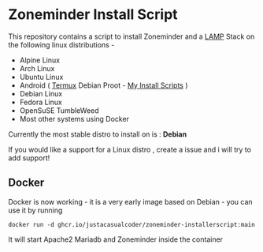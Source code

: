 # Zoneminder Install Script
This repository contains a script to install Zoneminder and a [LAMP](https://en.wikipedia.org/wiki/LAMP_(software_bundle)) Stack on the following linux distributions - 
- Alpine Linux
- Arch Linux
- Ubuntu Linux
- Android ( [Termux](https://termux.dev/) Debian Proot - [My Install Scripts](https://github.com/justaCasualCoder/Zoneminder-Termux) )
- Debian Linux
- Fedora Linux
- OpenSuSE TumbleWeed
- Most other systems using Docker

Currently the most stable distro to install on is : **Debian**

If you would like a support for a Linux distro , create a issue and i will try to add support!

## Docker
Docker is now working - it is a very early image based on Debian - you can use it by running
```
docker run -d ghcr.io/justacasualcoder/zoneminder-installerscript:main
```
It will start Apache2 Mariadb and Zoneminder inside the container
